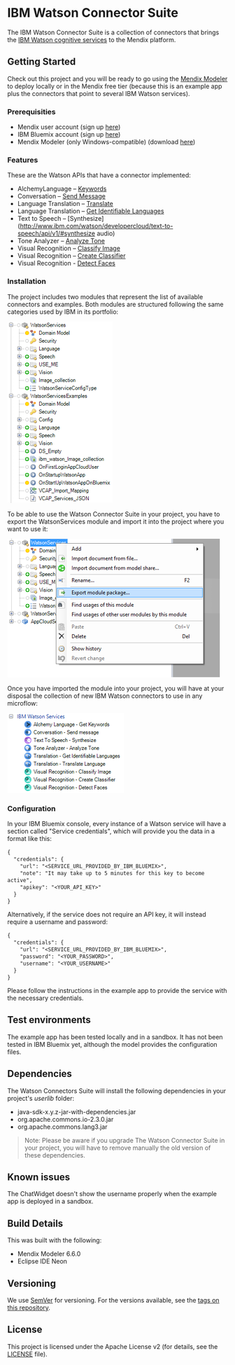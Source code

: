 # IBM Watson Connector Suite

The IBM Watson Connector Suite is a collection of connectors that brings the [IBM Watson cognitive services](https://www.ibm.com/watson/developercloud/) to the Mendix platform.

## Getting Started

Check out this project and you will be ready to go using the [Mendix Modeler](https://appstore.home.mendix.com/index3.html) to deploy locally or in the Mendix free tier (because this is an example app plus the connectors that point  to several IBM Watson services).

### Prerequisities

* Mendix user account (sign up [here](https://www.mendix.com/try-now/))
* IBM Bluemix account (sign up [here](https://console.ng.bluemix.net/registration/))
* Mendix Modeler (only Windows-compatible) (download [here](https://appstore.home.mendix.com/index3.html))

### Features

These are the Watson APIs that have a connector implemented:

* AlchemyLanguage – [Keywords](https://www.ibm.com/watson/developercloud/alchemy-language/api/v1/#keywords)
* Conversation – [Send Message](http://www.ibm.com/watson/developercloud/conversation/api/v1/#send_message)
* Language Translation – [Translate](http://www.ibm.com/watson/developercloud/language-translation/api/v2/#translate)
* Language Translation – [Get Identifiable Languages](http://www.ibm.com/watson/developercloud/language-translation/api/v2/#identifiable_languages)
* Text to Speech – [Synthesize](http://www.ibm.com/watson/developercloud/text-to-speech/api/v1/#synthesize audio)
* Tone Analyzer – [Analyze Tone ](https://www.ibm.com/watson/developercloud/tone-analyzer/api/v3/#post-tone)
* Visual Recognition – [Classify Image](http://www.ibm.com/watson/developercloud/visual-recognition/api/v3/#classify_an_image)
* Visual Recognition – [Create Classifier](http://www.ibm.com/watson/developercloud/visual-recognition/api/v3/#create_a_classifier)
* Visual Recognition - [Detect Faces](http://www.ibm.com/watson/developercloud/visual-recognition/api/v3/#detect_faces)

### Installation

The project includes two modules that represent the list of available connectors and examples. Both modules are structured following the same categories used by IBM in its portfolio:

![Project module structure words](documentation/images/documentation_image_project_module_structure.png)

To be able to use the Watson Connector Suite in your project, you have to export the WatsonServices module and import it into the project where you want to use it:

![Export module](documentation/images/documentation_image_export_module.png)

Once you have imported the module into your project, you will have at your disposal the collection of new IBM Watson connectors to use in any microflow:

![Connectors available](documentation/images/documentation_image_connectors_available.png)

### Configuration

In your IBM Bluemix console, every instance of a Watson service will have a section called "Service credentials", which will provide you the data in a format like this:

```
{
  "credentials": {
    "url": "<SERVICE_URL_PROVIDED_BY_IBM_BLUEMIX>",
    "note": "It may take up to 5 minutes for this key to become active",
    "apikey": "<YOUR_API_KEY>"
  }
}
```

Alternatively, if the service does not require an API key, it will instead require a username and password:

```
{
  "credentials": {
    "url": "<SERVICE_URL_PROVIDED_BY_IBM_BLUEMIX>",
    "password": "<YOUR_PASSWORD>",
    "username": "<YOUR_USERNAME>"
  }
}
```
Please follow the instructions in the example app to provide the service with the necessary credentials.

## Test environments

The example app has been tested locally and in a sandbox. It has not been tested in IBM Bluemix yet, although the model provides the configuration files.

## Dependencies

The Watson Connectors Suite will install the following dependencies in your project's *userlib* folder:

* java-sdk-x.y.z-jar-with-dependencies.jar
* org.apache.commons.io-2.3.0.jar
* org.apache.commons.lang3.jar

> Note: Please be aware if you upgrade The Watson Connector Suite in your project, you will have to remove manually the old version of these dependencies.

## Known issues

The ChatWidget doesn't show the username properly when the example app is deployed in a sandbox.

## Build Details

This was built with the following:

* Mendix Modeler 6.6.0
* Eclipse IDE Neon

## Versioning

We use [SemVer](http://semver.org/) for versioning. For the versions available, see the [tags on this repository](https://github.com/mendix/IBM-Watson-Connector-Kit/tags).

## License

This project is licensed under the Apache License v2 (for details, see the [LICENSE](LICENSE-2.0.txt) file).
